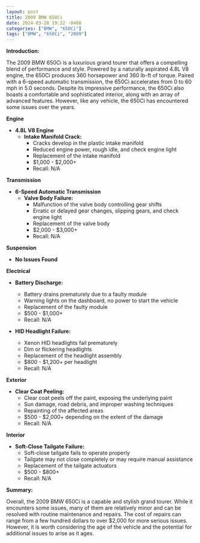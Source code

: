 ```yaml
---
layout: post
title: 2009 BMW 650Ci
date: 2024-03-28 19:22 -0400
categories: ["BMW", "650Ci"]
tags: ["BMW", "650Ci", "2009"]
---
```

**Introduction:**

The 2009 BMW 650Ci is a luxurious grand tourer that offers a compelling blend of performance and style. Powered by a naturally aspirated 4.8L V8 engine, the 650Ci produces 360 horsepower and 360 lb-ft of torque. Paired with a 6-speed automatic transmission, the 650Ci accelerates from 0 to 60 mph in 5.0 seconds. Despite its impressive performance, the 650Ci also boasts a comfortable and sophisticated interior, along with an array of advanced features. However, like any vehicle, the 650Ci has encountered some issues over the years.

**Engine**

- **4.8L V8 Engine**
    - **Intake Manifold Crack:**
        - Cracks develop in the plastic intake manifold
        - Reduced engine power, rough idle, and check engine light
        - Replacement of the intake manifold
        - $1,000 - $2,000+
        - Recall: N/A

**Transmission**

- **6-Speed Automatic Transmission**
    - **Valve Body Failure:**
        - Malfunction of the valve body controlling gear shifts
        - Erratic or delayed gear changes, slipping gears, and check engine light
        - Replacement of the valve body
        - $2,000 - $3,000+
        - Recall: N/A

**Suspension**

- **No Issues Found**

**Electrical**

- **Battery Discharge:**
    - Battery drains prematurely due to a faulty module
    - Warning lights on the dashboard, no power to start the vehicle
    - Replacement of the faulty module
    - $500 - $1,000+
    - Recall: N/A

- **HID Headlight Failure:**
    - Xenon HID headlights fail prematurely
    - Dim or flickering headlights
    - Replacement of the headlight assembly
    - $800 - $1,200+ per headlight
    - Recall: N/A

**Exterior**

- **Clear Coat Peeling:**
    - Clear coat peels off the paint, exposing the underlying paint
    - Sun damage, road debris, and improper washing techniques
    - Repainting of the affected areas
    - $500 - $2,000+ depending on the extent of the damage
    - Recall: N/A

**Interior**

- **Soft-Close Tailgate Failure:**
    - Soft-close tailgate fails to operate properly
    - Tailgate may not close completely or may require manual assistance
    - Replacement of the tailgate actuators
    - $500 - $800+
    - Recall: N/A

**Summary:**

Overall, the 2009 BMW 650Ci is a capable and stylish grand tourer. While it encounters some issues, many of them are relatively minor and can be resolved with routine maintenance and repairs. The cost of repairs can range from a few hundred dollars to over $2,000 for more serious issues. However, it is worth considering the age of the vehicle and the potential for additional issues to arise as it ages.
